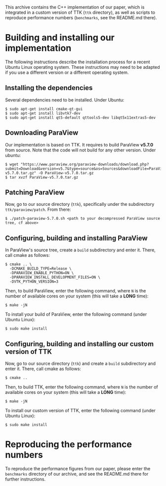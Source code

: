 This archive contains the C++ implementation of our paper, which is integrated in a custom version of TTK (``ttk`` directory), as well as scripts to reproduce performance numbers (``benchmarks``, see the README.md there).

# Building and installing our implementation
The following instructions describe the installation process for a recent Ubuntu Linux operating system. These instructions may need to be adapted if you use a different version or a different operating system.

## Installing the dependencies
Several dependencies need to be installed. Under Ubuntu:

    $ sudo apt-get install cmake-qt-gui
    $ sudo apt-get install libvtk7-dev
    $ sudo apt-get install qt5-default qttools5-dev libqt5x11extras5-dev

## Downloading ParaView
Our implementation is based on TTK. It requires to build ParaView **v5.7.0** from source. Note that the code will not build for any other version. Under ubuntu:

    $ wget "https://www.paraview.org/paraview-downloads/download.php?submit=Download&version=v5.7&type=source&os=Sources&downloadFile=ParaView-v5.7.0.tar.gz" -O ParaView-v5.7.0.tar.gz
    $ tar xvzf ParaView-v5.7.0.tar.gz
    
## Patching ParaView
Now, go to our source directory (``ttk``), specifically under the subdirectory ``ttk/paraview/patch``. From there:

    $ ./patch-paraview-5.7.0.sh <path to your decompressed ParaView source tree, cf above>

## Configuring, building and installing ParaView
In ParaView's source tree, create a ``build`` subdirectory and enter it. There, call cmake as follows:

    $ cmake .. \
      -DCMAKE_BUILD_TYPE=Release \
      -DPARAVIEW_ENABLE_PYTHON=ON \
      -DPARAVIEW_INSTALL_DEVELOPMENT_FILES=ON \
      -DVTK_PYTHON_VERSION=3
      
Then, to build ParaView, enter the following command, where ``N`` is the number of available cores on your system (this will take a **LONG** time):

    $ make -jN
    
To install your build of ParaView, enter the following command (under Ubuntu Linux):

    $ sudo make install
    
## Configuring, building and installing our custom version of TTK
Now, go to our source directory (``ttk``) and create a ``build`` subdirectory and enter it. There, call cmake as follows:

    $ cmake .. 
      
Then, to build TTK, enter the following command, where ``N`` is the number of available cores on your system (this will take a **LONG** time):

    $ make -jN
    
To install our custom version of TTK, enter the following command (under Ubuntu Linux):

    $ sudo make install
    
# Reproducing the performance numbers 
To reproduce the performance figures from our paper, please enter the ``benchmarks`` directory of our archive, and see the README.md there for further instructions.
